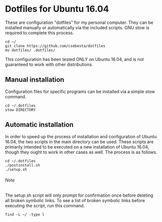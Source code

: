 # Dotfiles for Ubuntu 16.04

These are configuration "dotfiles" for my personal computer. They can be installed manually or automatically via the included scripts. GNU stow is required to complete this process.

    cd ~/
    git clone https://github.com/csebesta/dotfiles
    mv dotfiles/ .dotfiles/

This configuration has been tested ONLY on Ubuntu 16.04, and is not guaranteed to work with other distributions.

## Manual installation

Configuration files for specific programs can be installed via a simple stow command.

    cd ~/.dotfiles
    stow DIRECTORY
    
## Automatic installation

In order to speed up the process of installation and configuration of Ubuntu 16.04, the two scripts in the main directory can be used. These scripts are primarily intended to be executed on a new installation of Ubuntu 16.04, though they ought to work in other cases as well. The process is as follows.

    cd ~/.dotfiles
    ./postinstall.sh
    ./setup.sh

###### Note

The setup.sh script will only prompt for confirmation once before deleting all broken symbolic links. To see a list of broken symbolic links before executing the script, run this command.

    find -L ~/ -type l
